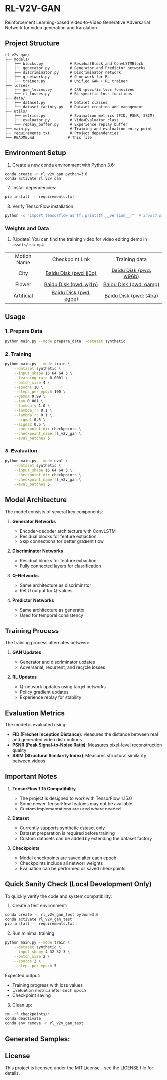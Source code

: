 # RL-V2V-GAN

Reinforcement Learning-based Video-to-Video Generative Adversarial Network for video generation and translation.

## Project Structure

```
rl_v2v_gan/
├── models/
│   ├── blocks.py            # ResidualBlock and ConvLSTMBlock
│   ├── generator.py         # Generator and Predictor networks
│   ├── discriminator.py     # Discriminator network
│   ├── q_network.py         # Q-network for RL
│   └── trainer.py           # Unified GAN + RL trainer
├── losses/
│   ├── gan_losses.py        # GAN-specific loss functions
│   └── rl_losses.py         # RL-specific loss functions
├── data/
│   ├── dataset.py           # Dataset classes
│   └── dataset_factory.py   # Dataset creation and management
├── utils/
│   ├── metrics.py           # Evaluation metrics (FID, PSNR, SSIM)
│   ├── evaluator.py         # VideoEvaluator class
│   └── replay_buffer.py     # Experience replay buffer
├── main.py                  # Training and evaluation entry point
├── requirements.txt         # Project dependencies
└── README.md               # This file
```

## Environment Setup

1. Create a new conda environment with Python 3.6:
```bash
conda create -n rl_v2v_gan python=3.6
conda activate rl_v2v_gan
```

2. Install dependencies:
```bash
pip install -r requirements.txt
```

3. Verify TensorFlow installation:
```bash
python -c "import tensorflow as tf; print(tf.__version__)"  # Should print 1.15.0
```

### Weights and Data
1. [Update] You can find the training video for video editing demo in `assets/run.mp4`
<table class="center">
<tr>
    <td align="center"> Motion Name </td>
    <td align="center"> Checkpoint Link </td>
    <td align="center"> Training data </td>
</tr>
<tr>
    <td align="center">City</td>
    <td align="center"><a href="https://pan.baidu.com/s/1nuZVRj-xRqkHySQQ3jCFkw">Baidu Disk (pwd: jj0o)</a></td>
    <td align="center"><a href="https://pan.baidu.com/s/10fi8KoBrGJMpLQKhUIaFSQ">Baidu Disk (pwd: w96b)</a></td>
</tr>
<tr>
    <td align="center">Flower</td>
    <td align="center"><a href="https://pan.baidu.com/s/1zJnn5bZpGzChRHJdO9x6WA">Baidu Disk (pwd: wj1p)</a></td>
    <td align="center"><a href="https://pan.baidu.com/s/1uIyw0Q70svWNM5z7DFYkiQ">Baidu Disk (pwd: oamp)</a></td>
</tr>
<tr>
    <td align="center">Artificial</td>
    <td align="center"><a href="https://pan.baidu.com/s/1oj6t_VFo9cX0vTZWDq8q3w">Baidu Disk (pwd: egpe)</a></td>
    <td align="center"><a href="https://pan.baidu.com/s/1MYMjIFyFTiLGEX1w0ees2Q">Baidu Disk (pwd: t4ba)</a></td>
</tr>
</table>

## Usage

### 1. Prepare Data
```bash
python main.py --mode prepare_data --dataset synthetic
```

### 2. Training
```bash
python main.py --mode train \
    --dataset synthetic \
    --input_shape 16 64 64 3 \
    --learning_rate 0.0001 \
    --batch_size 4 \
    --epochs 10 \
    --steps_per_epoch 100 \
    --gamma 0.99 \
    --tau 0.001 \
    --lambda_v 1.0 \
    --lambda_rr 0.1 \
    --lambda_rc 0.1 \
    --sigma1 0.5 \
    --sigma2 0.5 \
    --checkpoint_dir checkpoints \
    --checkpoint_name rl_v2v_gan \
    --eval_batches 5
```

### 3. Evaluation
```bash
python main.py --mode eval \
    --dataset synthetic \
    --input_shape 16 64 64 3 \
    --checkpoint_dir checkpoints \
    --checkpoint_name rl_v2v_gan \
    --eval_batches 5
```

## Model Architecture

The model consists of several key components:

1. **Generator Networks**
   - Encoder-decoder architecture with ConvLSTM
   - Residual blocks for feature extraction
   - Skip connections for better gradient flow

2. **Discriminator Networks**
   - Residual blocks for feature extraction
   - Fully connected layers for classification

3. **Q-Networks**
   - Same architecture as discriminator
   - ReLU output for Q-values

4. **Predictor Networks**
   - Same architecture as generator
   - Used for temporal consistency

## Training Process

The training process alternates between:

1. **GAN Updates**
   - Generator and discriminator updates
   - Adversarial, recurrent, and recycle losses

2. **RL Updates**
   - Q-network updates using target networks
   - Policy gradient updates
   - Experience replay for stability

## Evaluation Metrics

The model is evaluated using:

- **FID (Fréchet Inception Distance)**: Measures the distance between real and generated video distributions
- **PSNR (Peak Signal-to-Noise Ratio)**: Measures pixel-level reconstruction quality
- **SSIM (Structural Similarity Index)**: Measures structural similarity between videos

## Important Notes

1. **TensorFlow 1.15 Compatibility**
   - The project is designed to work with TensorFlow 1.15.0
   - Some newer TensorFlow features may not be available
   - Custom implementations are used where needed

2. **Dataset**
   - Currently supports synthetic dataset only
   - Dataset preparation is required before training
   - Custom datasets can be added by extending the dataset factory

3. **Checkpoints**
   - Model checkpoints are saved after each epoch
   - Checkpoints include all network weights
   - Evaluation can be performed on saved checkpoints

## Quick Sanity Check (Local Development Only)

To quickly verify the code and system compatibility:

1. Create a test environment:
```bash
conda create -n rl_v2v_gan_test python=3.6
conda activate rl_v2v_gan_test
pip install -r requirements.txt
```

2. Run minimal training:
```bash
python main.py --mode train \
    --dataset synthetic \
    --input_shape 4 32 32 3 \
    --batch_size 2 \
    --epochs 2 \
    --steps_per_epoch 5
```

Expected output:
- Training progress with loss values
- Evaluation metrics after each epoch
- Checkpoint saving

3. Clean up:
```bash
rm -rf checkpoints/*
conda deactivate
conda env remove -n rl_v2v_gan_test
```

## Generated Samples:

## License

This project is licensed under the MIT License - see the LICENSE file for details.